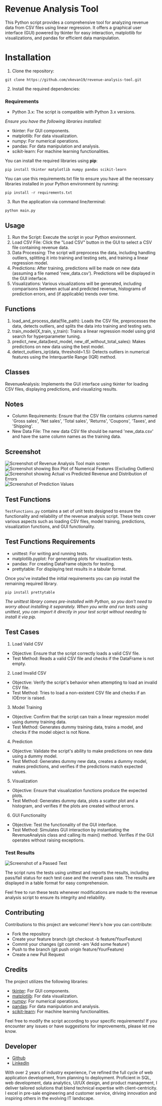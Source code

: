 # Revenue Analysis Tool
This Python script provides a comprehensive tool for analyzing revenue data from CSV files using linear regression. It offers a graphical user interface (GUI) powered by tkinter for easy interaction, matplotlib for visualizations, and pandas for efficient data manipulation.

# Installation 
1. Clone the repository:

`git clone https://github.com/xkevan19/revenue-analysis-tool.git`

2. Install the required dependencies:

### Requirements
* Python 3.x: The script is compatible with Python 3.x versions.

_Ensure you have the following libraries installed:_

* tkinter: For GUI components.
* matplotlib: For data visualization.
* numpy: For numerical operations.
* pandas: For data manipulation and analysis.
* scikit-learn: For machine learning functionalities.

You can install the required libraries using **pip**:

`pip install tkinter matplotlib numpy pandas scikit-learn`

You can use this requirements.txt file to ensure you have all the necessary libraries installed in your Python environment by running:

`pip install -r requirements.txt`

3. Run the application via command line/terminal:

`python main.py`

## Usage
1. Run the Script: Execute the script in your Python environment.
2. Load CSV File: Click the "Load CSV" button in the GUI to select a CSV file containing revenue data.
3. Data Processing: The script will preprocess the data, including handling outliers, splitting it into training and testing sets, and training a linear regression model.
4. Predictions: After training, predictions will be made on new data (assuming a file named 'new_data.csv'). Predictions will be displayed in the GUI interface.
5. Visualizations: Various visualizations will be generated, including comparisons between actual and predicted revenue, histograms of prediction errors, and (if applicable) trends over time.

## Functions
1. load_and_process_data(file_path): Loads the CSV file, preprocesses the data, detects outliers, and splits the data into training and testing sets.
2. train_model(X_train, y_train): Trains a linear regression model using grid search for hyperparameter tuning.
3. predict_new_data(best_model, new_df_without_total_sales): Makes predictions on new data using the best model.
4. detect_outliers_iqr(data, threshold=1.5): Detects outliers in numerical features using the Interquartile Range (IQR) method.

## Classes
RevenueAnalysis: Implements the GUI interface using tkinter for loading CSV files, displaying predictions, and visualizing results.

## Notes
* Column Requirements: Ensure that the CSV file contains columns named 'Gross sales', 'Net sales', 'Total sales', 'Returns', 'Coupons', 'Taxes', and 'Shipping'.
* New Data File: The new data CSV file should be named 'new_data.csv' and have the same column names as the training data.

## Screenshot

![Screenshot of Revenue Analysis Tool main screen](images/csv-file-loader.png)
![Screenshot showing Box Plot of Numerical Features (Excluding Outliers)](images/figure-one.png)
![Screenshot showing Actual vs Predicted Revenue and Distribution of Errors](images/figure-two.png)
![Screenshot of Prediction Values](images/predictions.png)


## Test Functions
`TestFunctions.py` contains a set of unit tests designed to ensure the functionality and reliability of the revenue analysis script. These tests cover various aspects such as loading CSV files, model training, predictions, visualization functions, and GUI functionality.

## Test Functions Requirements
* unittest: For writing and running tests.
* matplotlib.pyplot: For generating plots for visualization tests.
* pandas: For creating DataFrame objects for testing.
* prettytable: For displaying test results in a tabular format.

Once you've installed the initial requirements you can pip install the remaining required library.

`pip install prettytable`

_The unittest library comes pre-installed with Python, so you don't need to worry about installing it separately. When 
you write and run tests using unittest, you can import it directly in your test script without needing to install 
it via pip._

## Test Cases
1. Load Valid CSV
- Objective: Ensure that the script correctly loads a valid CSV file.
- Test Method: Reads a valid CSV file and checks if the DataFrame is not empty.
2. Load Invalid CSV
- Objective: Verify the script's behavior when attempting to load an invalid CSV file.
- Test Method: Tries to load a non-existent CSV file and checks if an IOError is raised.
3. Model Training
- Objective: Confirm that the script can train a linear regression model using dummy training data.
- Test Method: Generates dummy training data, trains a model, and checks if the model object is not None.
4. Prediction
- Objective: Validate the script's ability to make predictions on new data using a dummy model.
- Test Method: Generates dummy new data, creates a dummy model, makes predictions, and verifies if the predictions 
  match expected values.
5. Visualization
- Objective: Ensure that visualization functions produce the expected plots.
- Test Method: Generates dummy data, plots a scatter plot and a histogram, and verifies if the plots are created 
  without errors.
6. GUI Functionality
- Objective: Test the functionality of the GUI interface.
- Test Method: Simulates GUI interaction by instantiating the RevenueAnalysis class and calling its main() method. 
  Verifies if the GUI operates without raising exceptions.

### Test Results
![Screenshot of a Passed Test](images/passed-test.png)

The script runs the tests using unittest and reports the results, including pass/fail status for each test case and the overall pass rate. The results are displayed in a table format for easy comprehension.

Feel free to run these tests whenever modifications are made to the revenue analysis script to ensure its integrity and reliability.

## Contributing
Contributions to this project are welcome! Here's how you can contribute:

* Fork the repository
* Create your feature branch (git checkout -b feature/YourFeature)
* Commit your changes (git commit -am 'Add some feature')
* Push to the branch (git push origin feature/YourFeature)
* Create a new Pull Request

## Credits
The project utilizes the following libraries:
* [tkinter](https://docs.python.org/3/library/tkinter.html): For GUI components.
* [matplotlib](https://matplotlib.org/): For data visualization.
* [numpy](https://numpy.org/): For numerical operations.
* [pandas](https://pandas.pydata.org/): For data manipulation and analysis.
* [scikit-learn](https://scikit-learn.org/): For machine learning functionalities.

Feel free to modify the script according to your specific requirements! If you encounter any issues or have suggestions for improvements, please let me know.

## Developer
- [Github](https://github.com/xkevan19)
- [LinkedIn](https://www.linkedin.com/in/kevansuchit/)

With over 2 years of industry experience, I've refined the full cycle of web application development, from planning to deployment. Proficient in SQL, web development, data analytics, UI/UX design, and product management, I deliver tailored solutions that blend technical expertise with client-centricity. I excel in pre-sale engineering and customer service, driving innovation and inspiring others in the evolving IT landscape.
